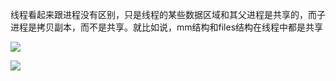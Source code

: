 <!--
 * @Description: 
 * @Version: 1.0
 * @Author: DaLao
 * @Email: dalao_li@163.com
 * @Date: 2021-11-10 22:54:33
 * @LastEditors: DaLao
 * @LastEditTime: 2021-11-10 22:55:35
-->

线程看起来跟进程没有区别，只是线程的某些数据区域和其父进程是共享的，而子进程是拷贝副本，而不是共享。就比如说，mm结构和files结构在线程中都是共享

![](https://pic1.zhimg.com/v2-289c0156464977122b9de619aab23e18_r.jpg)

![](https://pic2.zhimg.com/80/v2-6b05a4b185f3dfa70de73bd4ca4186bd_1440w.jpg)